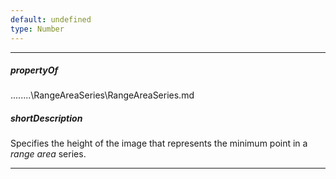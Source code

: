 ```yaml
---
default: undefined
type: Number
---
```

---
##### propertyOf
..\..\..\..\RangeAreaSeries\RangeAreaSeries.md

##### shortDescription
Specifies the height of the image that represents the minimum point in a *range area* series.

---
